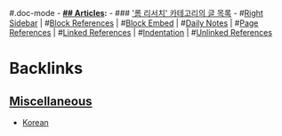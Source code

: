 #.doc-mode
    - **[## Articles](<## Articles.md>):**
    - ### ['롬 리서치' 카테고리의 글 목록](https://learning-and-practice.tistory.com/category/%EB%A1%AC%20%EB%A6%AC%EC%84%9C%EC%B9%98)
        - #[Right Sidebar](<Right Sidebar.md>) | #[Block References](<Block References.md>) | #[Block Embed](<Block Embed.md>) | #[Daily Notes](<Daily Notes.md>) | #[Page References](<Page References.md>) | #[Linked References](<Linked References.md>) | #[Indentation](<Indentation.md>) | #[Unlinked References](<Unlinked References.md>)

# Backlinks
## [Miscellaneous](<Miscellaneous.md>)
- [Korean](<Korean.md>)

